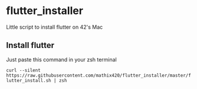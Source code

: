 # flutter_installer
Little script to install flutter on 42's Mac

## Install flutter
Just paste this command in your zsh terminal

`curl --silent https://raw.githubusercontent.com/mathix420/flutter_installer/master/flutter_install.sh | zsh`
